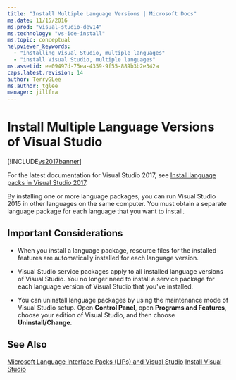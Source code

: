 ```yaml
---
title: "Install Multiple Language Versions | Microsoft Docs"
ms.date: 11/15/2016
ms.prod: "visual-studio-dev14"
ms.technology: "vs-ide-install"
ms.topic: conceptual
helpviewer_keywords:
  - "installing Visual Studio, multiple languages"
  - "install Visual Studio, multiple languages"
ms.assetid: ee09497d-75ea-4359-9f55-889b3b2e342a
caps.latest.revision: 14
author: TerryGLee
ms.author: tglee
manager: jillfra
---
```

# Install Multiple Language Versions of Visual Studio
[!INCLUDE[vs2017banner](../includes/vs2017banner.md)]

For the latest documentation for Visual Studio 2017, see [Install language packs in Visual Studio 2017](https://docs.microsoft.com/visualstudio/install/install-visual-studio#step-6---install-language-packs-optional).

By installing one or more language packages, you can run Visual Studio 2015 in other languages on the same computer. You must obtain a separate language package for each language that you want to install.

## Important Considerations

-   When you install a language package, resource files for the installed features are automatically installed for each language version.

-   Visual Studio service packages apply to all installed language versions of Visual Studio. You no longer need to install a service package for each language version of Visual Studio that you've installed.

-   You can uninstall language packages by using the maintenance mode of Visual Studio setup. Open **Control Panel**, open **Programs and Features**, choose your edition of Visual Studio, and then choose **Uninstall/Change**.

## See Also
 [Microsoft Language Interface Packs (LIPs) and Visual Studio](../install/microsoft-language-interface-packs-lips-and-visual-studio.md)
 [Install Visual Studio](../install/install-visual-studio-2015.md)